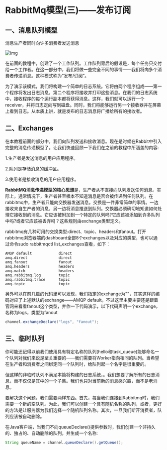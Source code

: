 # RabbitMq模型(三)——发布订阅

## 一、消息队列模型

消息生产者同时向许多消费者发送消息

![img](http://kylescloud.top/site/pic/RabbitMqPubSub.png)

在前面的教程中，创建了一个工作队列。工作队列背后的假设是，每个任务只交付给一个工作者。在这一部分中，我们将做一些完全不同的事情——我们将向多个消费者传递消息。这种模式称为“发布/订阅”。

为了演示该模式，我们将构建一个简单的日志系统。它将由两个程序组成——第一个程序将发出日志消息，第二个程序将接收并打印这些消息。在我们的日志系统中，接收程序的每个运行副本都将获得消息。这样，我们就可以运行一个receiver，并将日志定向写到磁盘。同时，我们将能够运行另一个接收器并在屏幕上看到日志。从本质上讲，就是发布的日志消息将广播给所有的接收者。



## 二、Exchanges

在本教程前面的部分中，我们向队列发送和接收消息。现在是时候在Rabbit中引入完整的消息传递模型了。让我们快速回顾一下我们在之前的教程中所涵盖的内容:

1.生产者是发送消息的用户应用程序。

2.队列是存储消息的缓冲区。

3.使用者是接收消息的用户应用程序。

**RabbitMQ消息传递模型的核心思想**是，生产者从不直接向队列发送任何消息。实际上，通常情况下，生产者甚至根本不知道消息是否会被传递到任何队列。在rabbitmq中，生产者只能向交换器发送消息。交换是一件非常简单的事情。一边接收来自生产者的消息，另一边将消息推送到队列。交换器必须确切地知道如何处理它接收到的消息。它应该被附加到一个特定的队列吗?它应该被添加到许多队列中吗?或者它应该被丢弃吗？这些规则由exchange类型定义。

rabbitmq有几种可用的交换类型:direct、topic、headers和fanout。打开rabbitmq浏览器端的dashboard全部8个exchanges以及对应的类型，也可以通过命令sudo rabbitmqctl list_exchanges查看，如下：

```
AMQP default			direct
amq.direct				direct
amq.fanout				fanout
amq.headers				headers
amq.match				headers
amq.rabbitmq.log		topic
amq.rabbitmq.trace		topic
amq.topic				topic
```

另外可以在前几篇的代码里可以发现，我们指定的exchange为""，其实这样的编码对应了上述默认的exchange——AMQP default。不过这里主要主要还是跟着官网来看看fanout这个类型，并作一下代码演示，以下代码声明一个exchange，名称为logs，类型为fanout

```java
channel.exchangeDeclare("logs", "fanout");
```



## 三、临时队列

你可能还记得以前我们使用具有特定名称的队列(hello和task_queue)能够命名一个队列对我们来说是至关重要的——我们需要将Worker指向相同的队列。当希望在生产者和消费者之间绑定同一个队列时，给队列起一个名字是很重要的。

但这样的非临时队列不满足本篇将构建的日志系统，。我们想要了解所有的日志消息，而不仅仅是其中的一个子集。我们也只对当前新的消息感兴趣，而不是老消息。

要解决这个问题，我们需要两样东西。首先，每当我们连接到Rabbitmq时，我们需要一个新的空队列。为此，我们可以创建一个具有随机名称的队列，或者，更好的方法是让服务器为我们选择一个随机队列名称。其次，一旦我们断开消费者，队列应该被自动删除。

在Java客户端，当我们不向queueDeclare()提供参数时，我们创建一个非持久的、独占的、自动删除的队列，并生成一个名称:

```java
String queueName = channel.queueDeclare().getQueue();
```



